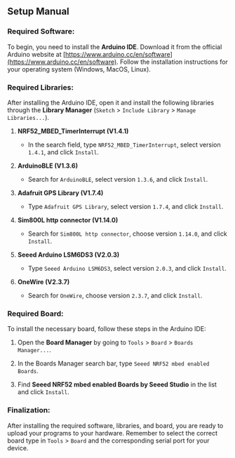 ## Setup Manual

### Required Software:

To begin, you need to install the **Arduino IDE**. Download it from the official Arduino website at [https://www.arduino.cc/en/software](https://www.arduino.cc/en/software). Follow the installation instructions for your operating system (Windows, MacOS, Linux).

### Required Libraries:

After installing the Arduino IDE, open it and install the following libraries through the **Library Manager** (`Sketch` > `Include Library` > `Manage Libraries...`).

1. **NRF52_MBED_TimerInterrupt (V1.4.1)**

    - In the search field, type `NRF52_MBED_TimerInterrupt`, select version `1.4.1`, and click `Install`.

2. **ArduinoBLE (V1.3.6)**

    - Search for `ArduinoBLE`, select version `1.3.6`, and click `Install`.

3. **Adafruit GPS Library (V1.7.4)**

    - Type `Adafruit GPS Library`, select version `1.7.4`, and click `Install`. 

4. **Sim800L http connector (V1.14.0)**

    - Search for `Sim800L http connector`, choose version `1.14.0`, and click `Install`.

5. **Seeed Arduino LSM6DS3 (V2.0.3)**

    - Type `Seeed Arduino LSM6DS3`, select version `2.0.3`, and click `Install`.

6. **OneWire (V2.3.7)**

    - Search for `OneWire`, choose version `2.3.7`, and click `Install`.

### Required Board:

To install the necessary board, follow these steps in the Arduino IDE:

1. Open the **Board Manager** by going to `Tools` > `Board` > `Boards Manager...`.

2. In the Boards Manager search bar, type `Seeed NRF52 mbed enabled Boards`.

3. Find **Seeed NRF52 mbed enabled Boards by Seeed Studio** in the list and click `Install`.

### Finalization:

After installing the required software, libraries, and board, you are ready to upload your programs to your hardware. Remember to select the correct board type in `Tools` > `Board` and the corresponding serial port for your device.

